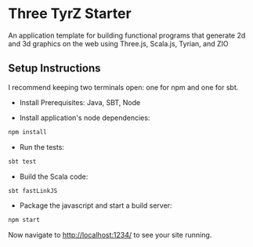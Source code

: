 # Three TyrZ Starter

An application template for building functional programs that generate 2d and 3d graphics on the web using Three.js, Scala.js, Tyrian, and ZIO

## Setup Instructions

I recommend keeping two terminals open: one for npm and one for sbt.

* Install Prerequisites: Java, SBT, Node

* Install application's node dependencies:
```sh
npm install
```

* Run the tests:
```sh
sbt test
```

* Build the Scala code:
```sh
sbt fastLinkJS
```

* Package the javascript and start a build server:
```sh
npm start
```

Now navigate to [http://localhost:1234/](http://localhost:1234/) to see your site running.
